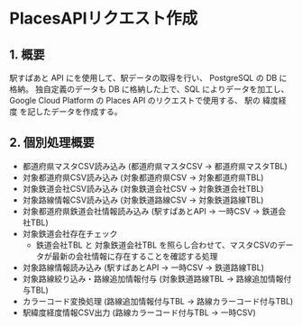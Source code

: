 # PlacesAPIリクエスト作成

## 1. 概要
駅すぱあと API にを使用して、駅データの取得を行い、
PostgreSQL の DB に格納。
独自定義のデータも DB に格納した上で、SQL によりデータを加工し、
Google Cloud Platform の Places API のリクエストで使用する、
駅の 緯度経度 を記したデータを作成する。

## 2. 個別処理概要
- 都道府県マスタCSV読み込み (都道府県マスタCSV → 都道府県マスタTBL)
- 対象都道府県CSV読み込み (対象都道府県CSV → 対象都道府県TBL)
- 対象鉄道会社CSV読み込み (対象鉄道会社CSV → 対象鉄道会社TBL)
- 対象路線情報CSV読み込み (対象鉄道路線CSV → 対象鉄道路線TBL)
- 対象都道府県鉄道会社情報読み込み (駅すぱあとAPI → 一時CSV → 鉄道会社TBL)
- 対象鉄道会社存在チェック
  - 鉄道会社TBL と 対象鉄道会社TBL を照らし合わせて、マスタCSVのデータが最新の会社情報に存在することを確認する処理
- 対象路線情報読み込み (駅すぱあとAPI → 一時CSV → 鉄道路線TBL)
- 対象路線絞り込み・路線追加情報付与 (対象鉄道路線TBL → 路線追加情報付与TBL)
- カラーコード変換処理 (路線追加情報付与TBL → 路線カラーコード付与TBL)
- 駅緯度経度情報CSV出力 (路線カラーコード付与TBL → 一時CSV)
